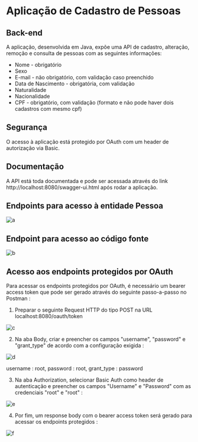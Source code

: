 # Aplicação de Cadastro de Pessoas

## Back-end

A aplicação, desenvolvida em Java, expõe uma API de cadastro, alteração, remoção e consulta de pessoas com as seguintes informações:
- Nome - obrigatório
- Sexo
- E-mail - não obrigatório, com validação caso preenchido
- Data de Nascimento - obrigatória, com validação
- Naturalidade
- Nacionalidade
- CPF - obrigatório, com validação (formato e não pode haver dois cadastros com mesmo cpf)

## Segurança

O acesso à aplicação está protegido por OAuth com um header de autorização via Basic.

## Documentação

A API está toda documentada e pode ser acessada através do link http://localhost:8080/swagger-ui.html após rodar a aplicação.

## Endpoints para acesso à entidade Pessoa

![a](https://ibb.co/qntWnq3)

## Endpoint para acesso ao código fonte

![b](https://ibb.co/k6K9L9r)

## Acesso aos endpoints protegidos por OAuth

Para acessar os endpoints protegidos por OAuth, é necessário um bearer access token que pode ser gerado através do seguinte passo-a-passo no Postman :

1. Preparar o seguinte Request HTTP do tipo POST na URL localhost:8080/oauth/token

![c](https://ibb.co/8d8y891)

2. Na aba Body, criar e preencher os campos "username", "password" e "grant_type" de acordo com a configuração exigida :

![d](https://ibb.co/hBmt0fF)

username : root, password : root, grant_type : password

3. Na aba Authorization, selecionar Basic Auth como header de autenticação e preencher os campos "Username" e "Password" com as credenciais "root" e "root" :

![e](https://ibb.co/8BnvtbG)

4. Por fim, um response body com o bearer access token será gerado para acessar os endpoints protegidos :

![f](https://ibb.co/JRVTwMs)



